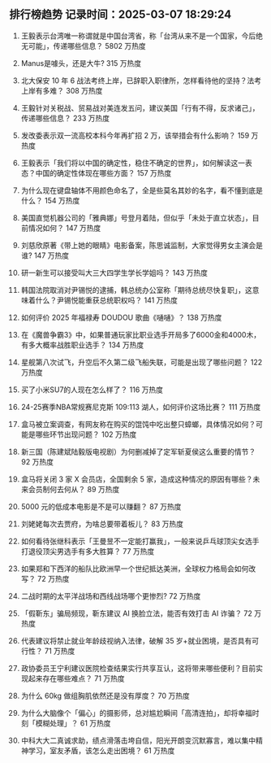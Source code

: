 
## 排行榜趋势 记录时间：2025-03-07 18:29:24
  
  1. 王毅表示台湾唯一称谓就是中国台湾省，称「台湾从来不是一个国家，今后绝无可能」，传递哪些信息？ 5802 万热度
    
  2. Manus是噱头，还是大牛? 315 万热度
    
  3. 北大保安 10 年 6 战法考终上岸，已辞职入职律所，怎样看待他的坚持？法考上岸有多难？ 308 万热度
    
  4. 王毅针对关税战、贸易战对美连发五问，建议美国「行有不得，反求诸己」，传递哪些信息？ 233 万热度
    
  5. 发改委表示双一流高校本科今年再扩招 2 万，该举措会有什么影响？ 159 万热度
    
  6. 王毅表示「我们将以中国的确定性，稳住不确定的世界」，如何解读这一表态？中国的确定性体现在哪些方面？ 157 万热度
    
  7. 为什么现在键盘轴体不用颜色命名了，全是些莫名其妙的名字，看不懂到底是什么？ 154 万热度
    
  8. 美国直觉机器公司的「雅典娜」号登月着陆，但似乎「未处于直立状态」，目前情况如何？ 147 万热度
    
  9. 刘慈欣原著《带上她的眼睛》电影备案，陈思诚监制，大家觉得男女主演会是谁? 147 万热度
    
  10. 研一新生可以接受叫大三大四学生学长学姐吗？ 143 万热度
    
  11. 韩国法院取消对尹锡悦的逮捕，韩总统办公室称「期待总统尽快复职」，这意味着什么？尹锡悦能重获总统职权吗？ 141 万热度
    
  12. 如何评价 2025 年福禄寿 DOUDOU 歌曲《嗵嗵》？ 138 万热度
    
  13. 在《魔兽争霸3》中，如果普通玩家比职业选手开局多了6000金和4000木，有多大概率战胜职业选手？ 134 万热度
    
  14. 星舰第八次试飞，升空后不久第二级飞船失联，可能是出现了哪些问题？ 122 万热度
    
  15. 买了小米SU7的人现在怎么样了？ 116 万热度
    
  16. 24-25赛季NBA常规赛尼克斯 109:113 湖人，如何评价这场比赛？ 111 万热度
    
  17. 盒马被立案调查，有网友称在购买的馄饨中吃出整只蟑螂，具体情况如何？可能是哪些环节出现问题？ 102 万热度
    
  18. 新三国（陈建斌陆毅版电视剧）为何删减掉了定军斩夏侯这么重要的情节？ 92 万热度
    
  19. 盒马将关闭 3 家 X 会员店，全国剩余 5 家，造成这种情况的原因有哪些？未来会员制何去何从？ 89 万热度
    
  20. 5000 元的低成本电影是不是可以赚翻？ 87 万热度
    
  21. 刘姥姥每次去贾府，为啥总要带着板儿？ 83 万热度
    
  22. 如何看待张继科表示「王曼昱不一定能打赢我」，一般来说乒乓球顶尖女选手打退役顶尖男选手有多大胜算？ 77 万热度
    
  23. 如果郑和下西洋的船队比欧洲早一个世纪抵达美洲，全球权力格局会如何改写？ 72 万热度
    
  24. 二战时期的太平洋战场和西线战场哪个更惨烈? 72 万热度
    
  25. 「假靳东」骗局频现，靳东建议 AI 换脸立法，能否有效打击 AI 诈骗？ 72 万热度
    
  26. 代表建议将禁止就业年龄歧视纳入法律，破解 35 岁+就业困境，是否具有可行性？ 71 万热度
    
  27. 政协委员王宁利建议医院检查结果实行共享互认，这将带来哪些便利？目前实现起来存在哪些难点？ 71 万热度
    
  28. 为什么 60kg 做组胸肌依然还是没有厚度？ 70 万热度
    
  29. 为什么大脑像个「偏心」的摄影师，总对尴尬瞬间「高清连拍」，却将幸福时刻「模糊处理」？ 61 万热度
    
  30. 中科大大二真诚求助，绩点滑落击垮自信，阳光开朗变沉默寡言，难以集中精神学习，室友矛盾，该怎么走出困境？ 61 万热度
    